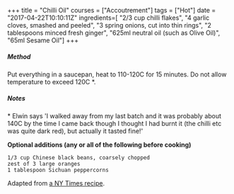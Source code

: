 +++
title = "Chilli Oil"
courses = ["Accoutrement"]
tags = ["Hot"]
date = "2017-04-22T10:10:11Z"
ingredients=[
	"2/3 cup chilli flakes", 
	"4 garlic cloves, smashed and peeled",
	"3 spring onions, cut into thin rings", 
	"2 tablespoons minced fresh ginger",
	"625ml neutral oil (such as Olive Oil)", 
	"65ml Sesame Oil"]
+++

##### Method
Put everything in a saucepan, heat to 110-120C for 15 minutes.  Do not allow temperature to exceed 120C \*.

##### Notes
\* Elwin says 'I walked away from my last batch and it was probably about 140C by the time I came back though I thought I had burnt it (the chilli etc was quite dark red), but actually it tasted fine!'

**Optional additions (any or all of the following before cooking)**
 
    1/3 cup Chinese black beans, coarsely chopped 
    zest of 3 large oranges 
    1 tablespoon Sichuan peppercorns

Adapted from [a NY Times recipe](http://cooking.nytimes.com/recipes/1016203-chinese-chili-scallion-oil).
